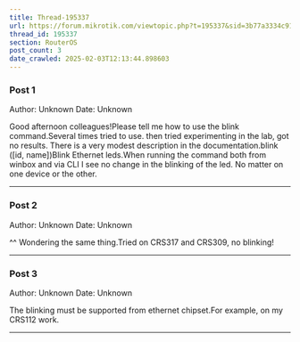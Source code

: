 ```yaml
---
title: Thread-195337
url: https://forum.mikrotik.com/viewtopic.php?t=195337&sid=3b77a3334c914448dbbc02bfdff4c3aa
thread_id: 195337
section: RouterOS
post_count: 3
date_crawled: 2025-02-03T12:13:44.898603
---
```


### Post 1
Author: Unknown
Date: Unknown

Good afternoon colleagues!Please tell me how to use the blink command.Several times tried to use. then tried experimenting in the lab, got no results. There is a very modest description in the documentation.blink ([id, name])Blink Ethernet leds.When running the command both from winbox and via CLI I see no change in the blinking of the led. No matter on one device or the other.

---
### Post 2
Author: Unknown
Date: Unknown

^^ Wondering the same thing.Tried on CRS317 and CRS309, no blinking!

---
### Post 3
Author: Unknown
Date: Unknown

The blinking must be supported from ethernet chipset.For example, on my CRS112 work.

---
